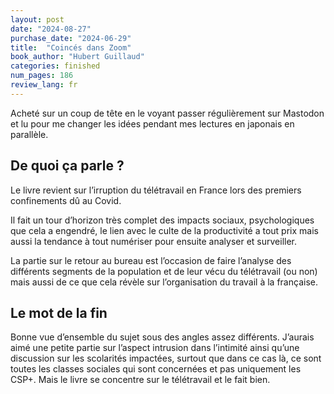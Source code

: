 ```yaml
---
layout: post
date: "2024-08-27"
purchase_date: "2024-06-29"
title:  "Coincés dans Zoom"
book_author: "Hubert Guillaud"
categories: finished
num_pages: 186
review_lang: fr
---
```


Acheté sur un coup de tête en le voyant passer régulièrement sur Mastodon et lu pour me changer les idées pendant mes lectures en japonais en parallèle.

## De quoi ça parle ?

Le livre revient sur l’irruption du télétravail en France lors des premiers confinements dû au Covid.

Il fait un tour d’horizon très complet des impacts sociaux, psychologiques que cela a engendré, le lien avec le culte de la productivité a tout prix mais aussi la tendance à tout numériser pour ensuite analyser et surveiller.

La partie sur le retour au bureau est l’occasion de faire l’analyse des différents segments de la population et de leur vécu du télétravail (ou non) mais aussi de ce que cela révèle sur l’organisation du travail à la française.

## Le mot de la fin

Bonne vue d’ensemble du sujet sous des angles assez différents. J’aurais aimé une petite partie sur l’aspect intrusion dans l’intimité ainsi qu’une discussion sur les scolarités impactées, surtout que dans ce cas là, ce sont toutes les classes sociales qui sont concernées et pas uniquement les CSP+. Mais le livre se concentre sur le télétravail et le fait bien.